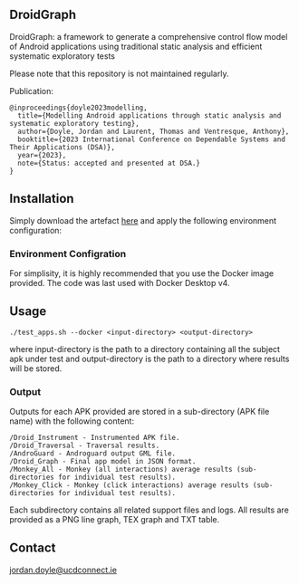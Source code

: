## DroidGraph

DroidGraph: a framework to generate a comprehensive control flow model of Android applications using traditional static analysis and efficient systematic exploratory tests

Please note that this repository is not maintained regularly.

Publication:
```
@inproceedings{doyle2023modelling,
  title={Modelling Android applications through static analysis and systematic exploratory testing},
  author={Doyle, Jordan and Laurent, Thomas and Ventresque, Anthony},
  booktitle={2023 International Conference on Dependable Systems and Their Applications (DSA)},
  year={2023},
  note={Status: accepted and presented at DSA.}
}
```
## Installation

Simply download the artefact [here](https://github.com/jordan2doyle1/DSA-2023-DroidGraph/archive/877dde05c49f4ab217980ac73d5ea60e764c981e.zip) and apply the following environment configuration: 

### Environment Configration

For simplisity, it is highly recommended that you use the Docker image provided. The code was last used with Docker Desktop v4.

## Usage
    ./test_apps.sh --docker <input-directory> <output-directory>

where input-directory is the path to a directory containing all the subject apk under test and output-directory is the path to a directory where results will be stored.

### Output
Outputs for each APK provided are stored in a sub-directory (APK file name) with the following content:

    /Droid_Instrument - Instrumented APK file.
    /Droid_Traversal - Traversal results.
    /AndroGuard - Androguard output GML file.
    /Droid_Graph - Final app model in JSON format.
    /Monkey_All - Monkey (all interactions) average results (sub-directories for individual test results).
    /Monkey_Click - Monkey (click interactions) average results (sub-directories for individual test results).

Each subdirectory contains all related support files and logs. All results are provided as a PNG line graph, TEX graph and TXT table.

## Contact
<jordan.doyle@ucdconnect.ie>

